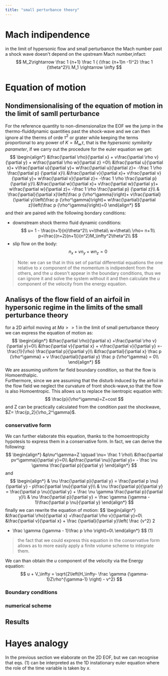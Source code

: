 ```yaml
---
title: "small perturbance theory"  
---
```

# Mach indipendence
in the limit of hypersonic flow  and small perturbance the Mach number past a
shock wave doesn't depend on the upstream Mach number,infact:
$$
M_2\rightarrow \frac 1 {n+1} \frac 1 { (\frac {n+1}n -1)^2} \frac 1 {\theta^2}\\
M_1 \rightarrow \infty
$$

# Equation of motion
## Nondimensionalising of the equation of motion in the limit of samll perturbance
For the reference quantity to non-dimensionalize the EOF we the jump in the
thermo-fluiddynamic quantities past the shock-wave and we can then ignore al
the therms of orde $\tau^2$ or grater while keeping the terms proportional to
any power of $K=M_{\infty}\tau$, that is the *hypersonic symilarity parameter*,
if we carry out the procedure for the euler equation we get:
$$
\begin{align*}
&\frac{\partial \rho}{\partial x} + 
v\frac{\partial \rho v}{\partial y} +
w\frac{\partial \rho w}{\partial z} =0\\
&\frac{\partial u}{\partial x}+
v\frac{\partial u}{\partial y}+
w\frac{\partial u}{\partial z}= -\frac 1 \rho \frac{\partial p}
{\partial x}\\
&\frac{\partial v}{\partial x}+
v\frac{\partial v}{\partial y}+
w\frac{\partial v}{\partial z}= -\frac 1 \rho \frac{\partial p}
{\partial y}\\
&\frac{\partial w}{\partial x}+
v\frac{\partial w}{\partial y}+
w\frac{\partial w}{\partial z}= -\frac 1 \rho \frac{\partial p}
{\partial z}\\
& \frac{\partial}{\partial x}\left(\frac p {\rho^\gamma}\right)+
v\frac{\partial}{\partial y}\left(\frac p {\rho^\gamma}\right)+
w\frac{\partial}{\partial z}\left(\frac p {\rho^\gamma}\right)=0
\end{align*}
$$
and their are paired with the following bondary conditions:
- downstream shock thermo fluid dynamic conditions:
$$
u= 1 - \frac{n+1}{n}\theta^2\\
v=\theta\\
w=\theta\\
\rho= n+1\\
p=\frac{(n+2)(n+1)}{n^2}M_\infty^2\theta^2\\
$$
- slip flow on the body:
$$n_x + vn_y+wn_z=0$$
>Note: we can se that in this set of partial differential equations the one
relative to $x$ component of the momentum is indipendent from the others, and
the $u$ doesn't appear in the boundary conditions, thus we can ignore it and
solve the system without it and then calculate the $u$ component of the
velocity from the energy equation.
## Analisys of the flow field of an airfoil in hypersonic regime in the limits of the small perturbance theory
for a 2D airfoil moving at $Ma>>1$ in the limit of small perturbance theory we 
can express the equation of motion as:
$$
\begin{align*}  
&\frac{\partial \rho}{\partial x} +\frac{\partial \rho v}{\partial y}=0\\
&\frac{\partial v}{\partial x} + v\frac{\partial v}{\partial y} =- \frac{1}{\rho} 
\frac{\partial p}{\partial y}\\
&\frac{\partial}{\partial x} \frac p {\rho^\gamma} + v \frac{\partial}{\partial y}
 \frac p {\rho^\gamma} = 0\\
\end{align*}
$$
We are assuming uniform far field boundary condition, so that the flow is Homoenthalpic.  
Furthermore, since we are assuming that the disturb induced by the airfoil in the
flow field we neglect the curvature of front shock-wave,so that the flow is also 
Homoentropic. This allows us to replace the isentropic equation  with:
$$
\frac{p}{\rho^\gamma}=Z=cost
$$
and Z can be practically calculated from the condition past the shockwave, 
$Z= \frac{p_2}{\rho_2^\gamma}$.  
### conservative form
We can further elaborate this equation, thanks to the homoentropicity hypotesis to
express them in a conservative form. In fact, we can derive the following:
$$
\begin{align*}
&p\nu^\gamma=Z \qquad \nu= \frac 1 \rho\\ 
&\frac{\partial pv^\gamma}{\partial y}=0\\
&p\frac{\partial \nu}{\partial y}= - \frac \nu \gamma \frac{\partial p}{\partial y}
\end{align*}
$$
and
$$
\begin{align*}
& \nu \frac{\partial p}{\partial y} =  \frac{\partial p \nu}{\partial y} -
p\frac{\partial \nu}{\partial y}\\
& \nu \frac{\partial p}{\partial y} =  \frac{\partial p \nu}{\partial y} +
\frac \nu \gamma \frac{\partial p}{\partial y}\\
& \nu \frac{\partial p}{\partial y} = \frac \gamma {\gamma - 1}\frac{\partial p \nu}{\partial y}
\end{align*}
$$
finally we can rewrite the equation of motion:
$$
\begin{align*}
&\frac{\partial \rho}{\partial x} +\frac{\partial \rho v}{\partial y}=0\\
&\frac{\partial v}{\partial x} + \frac {\partial}{\partial y}\left( \frac {v^2} 2 
+ \frac \gamma {\gamma - 1}\frac p \rho \right)=0\\
\end{align*}
$$ (1)
>the fact that we could express this equation in the conservative form allows as
to more easily apply a finite volume scheme to integrate them.  

We can than obtain the $u$ component of the velocity via the Energy equation:
$$
u + V_\infty = 
\sqrt{2\left(H_\infty- \frac \gamma {\gamma-1}Z\rho^{\gamma-1} \right) - v^2}
$$
### Boundary conditions



### numerical scheme

## Results

# Hayes analogy
In the previous section we elaborate on the 2D EOF, but we can recognise that 
eqs. (1) can be interpreted as the 1D  instationary euler equation where the role
of the time variable is taken by $x$.
